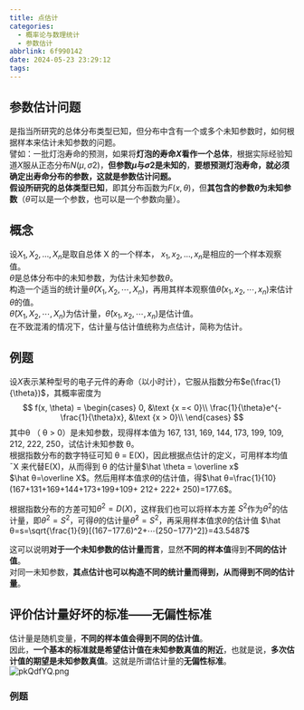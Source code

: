 ```yaml
---
title: 点估计
categories:
  - 概率论与数理统计
  - 参数估计
abbrlink: 6f990142
date: 2024-05-23 23:29:12
tags:
---
```

## 参数估计问题

是指当所研究的总体分布类型已知，但分布中含有一个或多个未知参数时，如何根据样本来估计未知参数的问题。  
譬如：一批灯泡寿命的预测，如果将**灯泡的寿命$X$看作一个总体**，根据实际经验知道$X$服从正态分布$N(μ,σ2)$，**但参数$μ$与$σ2$是未知的**，**要想预测灯泡寿命，就必须确定出寿命分布的参数，这就是参数估计问题。**  
**假设所研究的总体类型已知**，即其分布函数为$F(x,θ)$，但**其包含的参数$θ$为未知参数**（$θ$可以是一个参数，也可以是一个参数向量）。  

## 概念

设$X_1, X_2, …, X_n$是取自总体 X 的一个样本， $x_1, x_2, …, x_n$是相应的一个样本观察值。  
$θ$是总体分布中的未知参数，为估计未知参数$θ$。  
构造一个适当的统计量$\hat \theta(X_1,X_2,⋯,X_n)$，再用其样本观察值$\hat θ(x_1,x_2,⋯,x_n)$来估计$θ$的值。  
$\hat\theta(X_1,X_2,⋯,X_n)$为估计量，$\hat θ(x_1,x_2,⋯,x_n)$是估计值。  
在不致混淆的情况下，估计量与估计值统称为点估计，简称为估计。

## 例题

设$X$表示某种型号的电子元件的寿命（以小时计），它服从指数分布$e(\frac{1}{\theta})$，其概率密度为
$$
f(x, \theta) =  
\begin{cases}
0,  &\text {x =< 0}\\
\frac{1}{\theta}e^{-\frac{1}{\theta}x}, &\text {x > 0}\\
\end{cases}
$$
其中θ （ θ > 0）是未知参数，现得样本值为 167, 131, 169, 144, 173, 199, 109, 212, 222, 250，试估计未知参数 θ。  
根据指数分布的数字特征可知 θ = E(X)，因此根据点估计的定义，可用样本均值 ¯X 来代替E(X)，从而得到 θ 的估计量$\hat \theta = \overline x$  
$\hat θ=\overline X$。然后用样本值求$θ$的估计值，得$\hat θ=\frac{1}{10}(167+131+169+144+173+199+109+ 212+ 222+ 250)=177.6$。

根据指数分布的方差可知$θ^2 = D(X)$，这样我们也可以将样本方差 $S^2$作为$θ^2$的估计量，即$θ ^2=S^2$，可得$θ$的估计量$\hat\theta^2 = S^2$，再采用样本值求$θ$的估计值 $\hat θ=s=\sqrt{\frac{1}{9}[(167−177.6)^2+⋯(250−177)^2]}=43.5487$

这可以说明**对于一个未知参数的估计量而言**，显然**不同的样本值**得到**不同的估计值**。  
对同一未知参数，**其点估计也可以构造不同的统计量而得到，从而得到不同的估计量**。  

## 评价估计量好坏的标准——无偏性标准

估计量是随机变量，**不同的样本值会得到不同的估计值**。  
因此，**一个基本的标准就是希望估计值在未知参数真值的附近**，也就是说，**多次估计值的期望是未知参数真值**。这就是所谓估计量的**无偏性标准**。  
![pkQdfYQ.png](https://s21.ax1x.com/2024/05/24/pkQdfYQ.png)

### 例题
